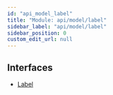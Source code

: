 ```yaml
---
id: "api_model_label"
title: "Module: api/model/label"
sidebar_label: "api/model/label"
sidebar_position: 0
custom_edit_url: null
---
```


## Interfaces

- [Label](/api/interfaces/api_model_label.Label.md)
